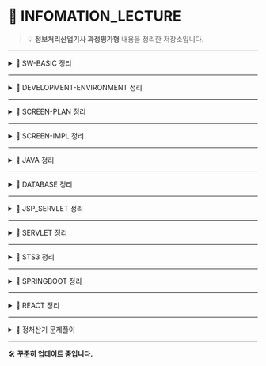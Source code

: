# 📘 INFOMATION_LECTURE

> 💡 **정보처리산업기사 과정평가형** 내용을 정리한 저장소입니다. 

---
  
<details> 
<summary>📂 SW-BASIC 정리</summary> 

- 🔗 [학습 일정 정리](https://github.com/eononenoe/INFOMATION_LECTURE/tree/main/Day/SW-BASIC)     

<details>    
<summary>🌐 네트워크 기초</summary>    

- 🔗 [OSI 7계층 정리](https://github.com/eononenoe/INFOMATION_LECTURE/tree/main/Day/SW-BASIC/정리/OSI%207계층%20정리)
- 🔗 [IPv4 주소 체계와 서브넷 마스크 정리](https://github.com/eononenoe/INFOMATION_LECTURE/tree/main/Day/SW-BASIC/정리/IPv4%20주소%20체계와%20서브넷%20마스크%20정리)
- 🔗 [서버, DNS, Gateway, HTTP - 웹 통신의 핵심 정리](https://github.com/eononenoe/INFOMATION_LECTURE/tree/main/Day/SW-BASIC/정리/서버,%20DNS,%20Gateway,%20HTTP%20-%20웹%20통신의%20핵심%20정리) 

</details>  

<details> 
<summary>🧭 라우팅 개념</summary> 

- 🔗 [Routing Protocol 관련 개념 정리](https://github.com/eononenoe/INFOMATION_LECTURE/tree/main/Day/SW-BASIC/정리/Routing%20Protocol%20관련%20개념%20정리)
- 🔗 [Static & Default Routing 정리](https://github.com/eononenoe/INFOMATION_LECTURE/tree/main/Day/SW-BASIC/정리/Static%20&%20Default%20Routing%20정리)

</details>  

<details>
<summary>🗃 데이터베이스 기초 및 실습</summary> 

- 🔗 [정보 피라미드 & 데이터베이스 기초](https://github.com/eononenoe/INFOMATION_LECTURE/tree/main/Day/SW-BASIC/%EC%A0%95%EB%A6%AC/%EC%A0%95%EB%B3%B4%20%ED%94%BC%EB%9D%BC%EB%AF%B8%EB%93%9C%20%26%20%EB%8D%B0%EC%9D%B4%ED%84%B0%EB%B2%A0%EC%9D%B4%EC%8A%A4%20%EA%B8%B0%EC%B4%88)
- 🔗 [MySQL 내부 구조 & Cmd 실습](https://github.com/eononenoe/INFOMATION_LECTURE/tree/main/Day/SW-BASIC/%EC%A0%95%EB%A6%AC/MySQL%20%EB%82%B4%EB%B6%80%20%EA%B5%AC%EC%A1%B0%20%26%20Cmd%20%EC%8B%A4%EC%8A%B5)
- 🔗 [SQL 명령어 실습 (DDL, DML, DCL)](https://github.com/eononenoe/INFOMATION_LECTURE/tree/main/Day/SW-BASIC/%EC%A0%95%EB%A6%AC/SQL%20%EB%AA%85%EB%A0%B9%EC%96%B4%20%EC%8B%A4%EC%8A%B5%20(DDL%20%20DML%20%20DCL))
- 🔗 [MySQL 실습 DDL, DML, 사용자 권한 관리](https://github.com/eononenoe/INFOMATION_LECTURE/tree/main/Day/SW-BASIC/%EC%A0%95%EB%A6%AC/MySQL%20%EC%8B%A4%EC%8A%B5%20DDL%2C%20DML%2C%20%EC%82%AC%EC%9A%A9%EC%9E%90%20%EA%B6%8C%ED%95%9C%20%EA%B4%80%EB%A6%AC)
- 🔗 [데이터베이스 설계 절차 & E-R 모델](https://github.com/eononenoe/INFOMATION_LECTURE/tree/main/Day/SW-BASIC/%EC%A0%95%EB%A6%AC/%EB%8D%B0%EC%9D%B4%ED%84%B0%EB%B2%A0%EC%9D%B4%EC%8A%A4%20%EC%84%A4%EA%B3%84%20%EC%A0%88%EC%B0%A8%20%26%20E-R%20%EB%AA%A8%EB%8D%B8)

</details>

<details>
<summary>⚙️ 웹 개발 환경</summary>

- 🔗 [미들웨어 & 개발 환경 구축 정리 (JAVA, Tomcat, Eclipse)](https://github.com/eononenoe/INFOMATION_LECTURE/tree/main/Day/SW-BASIC/%EC%A0%95%EB%A6%AC/%EB%AF%B8%EB%93%A4%EC%9B%A8%EC%96%B4%20%26%20%EA%B0%9C%EB%B0%9C%20%ED%99%98%EA%B2%BD%20%EA%B5%AC%EC%B6%95%20%EC%A0%95%EB%A6%AC%20(JAVA%2C%20Tomcat%2C%20Eclipse))

</details>

</details>

--- 

<details>
<summary>📂 DEVELOPMENT-ENVIRONMENT 정리</summary>

- 🔗 [학습 일정 정리](https://github.com/eononenoe/INFOMATION_LECTURE/tree/main/Day/DEVELOPMENT-ENVIRONMENT)

<details>
<summary>🛠️ 개발 환경 및 도구</summary>

- 🔗 [Git & GitHub 기본 개념 정리](https://github.com/eononenoe/INFOMATION_LECTURE/tree/main/Day/DEVELOPMENT-ENVIRONMENT/정리/Git%20&%20GitHub%20기본%20정리)
- 🔗 [SourceTree 및 Git Workflow 정리](https://github.com/eononenoe/INFOMATION_LECTURE/tree/main/Day/DEVELOPMENT-ENVIRONMENT/정리/SourceTree%20&%20Git%20Workflow%20정리)
- 🔗 [JDK 구버전 설치 및 개발환경 설정 (Tomcat, Eclipse)](https://github.com/eononenoe/INFOMATION_LECTURE/tree/main/Day/DEVELOPMENT-ENVIRONMENT/%EC%A0%95%EB%A6%AC/JDK%20%EA%B5%AC%EB%B2%84%EC%A0%84%20%EC%84%A4%EC%B9%98%2C%20Tomcat%2C%20Eclipse%20%EA%B0%9C%EB%B0%9C%20%ED%99%98%EA%B2%BD%20%EC%84%B8%ED%8C%85%20%EC%A0%95%EB%A6%AC)

</details>

<details>
<summary>🐧 Linux 기본 및 서버 관리</summary>

- 🔗 [Linux 기본 명령어 실습 (ls, mkdir, touch, cp 등)](https://github.com/eononenoe/INFOMATION_LECTURE/tree/main/Day/DEVELOPMENT-ENVIRONMENT/%EC%A0%95%EB%A6%AC/Linux%20%EA%B8%B0%EB%B3%B8%20%EB%AA%85%EB%A0%B9%EC%96%B4%20(ls%2C%20mkdir%2C%20touch%2C%20cp)%20%EC%8B%A4%EC%8A%B5%20%EC%A0%95%EB%A6%AC)
- 🔗 [Linux 기본 명령어 실습 (mv, rm, cat, head, tail 등)](https://github.com/eononenoe/INFOMATION_LECTURE/tree/main/Day/DEVELOPMENT-ENVIRONMENT/%EC%A0%95%EB%A6%AC/Linux%20%EA%B8%B0%EB%B3%B8%20%EB%AA%85%EB%A0%B9%EC%96%B4%20(mv%2C%20rm%2C%20cat%2C%20head%2C%20tail%2C%20more%2C%20%EB%A6%AC%EB%8B%A4%EC%9D%B4%EB%A0%89%EC%85%98%2C%20%ED%8C%8C%EC%9D%B4%ED%94%84%EB%9D%BC%EC%9D%B8)%20%EC%A0%95%EB%A6%AC)
- 🔗 [Linux 사용자 계정 및 프로세스 관리 정리](https://github.com/eononenoe/INFOMATION_LECTURE/tree/main/Day/DEVELOPMENT-ENVIRONMENT/%EC%A0%95%EB%A6%AC/Linux%20%EC%82%AC%EC%9A%A9%EC%9E%90%20%EA%B3%84%EC%A0%95%20%EB%B0%8F%20%ED%94%84%EB%A1%9C%EC%84%B8%EC%8A%A4%20%EA%B4%80%EB%A6%AC%20%EC%A0%95%EB%A6%AC)
- 🔗 [LINUX, SERVER/CLIENT, VMware & Putty 설치 정리](https://github.com/eononenoe/INFOMATION_LECTURE/tree/main/Day/DEVELOPMENT-ENVIRONMENT/%EC%A0%95%EB%A6%AC/LINUX%2C%20SERVERCLIENT%2C%20VMware%20%26%20Putty%20%EC%84%A4%EC%B9%98%20%EC%A0%95%EB%A6%AC)
- 🔗 [VMware Ping 확인, Snapshot, Putty 설치 및 기본 명령어 정리](https://github.com/eononenoe/INFOMATION_LECTURE/tree/main/Day/DEVELOPMENT-ENVIRONMENT/%EC%A0%95%EB%A6%AC/VMware%20Ping%20%ED%99%95%EC%9D%B8%2C%20Snapshot%2C%20Putty%20%EC%84%A4%EC%A0%95%20%EB%B0%8F%20%EB%A6%AC%EB%88%85%EC%8A%A4%20%EA%B8%B0%EB%B3%B8%20%EB%AA%85%EB%A0%B9%EC%96%B4)

</details>

<details>
<summary>🛠 기타 유용한 도구 및 설정</summary>

- 🔗 [VI 편집기 사용법, 권한 관리, 계정 생성 정리](https://github.com/eononenoe/INFOMATION_LECTURE/tree/main/Day/DEVELOPMENT-ENVIRONMENT/%EC%A0%95%EB%A6%AC/VI%20%ED%8E%B8%EC%A7%91%EA%B8%B0%2C%20%EA%B6%8C%ED%95%9C%20%EA%B4%80%EB%A6%AC%2C%20%EA%B3%84%EC%A0%95%20%EC%83%9D%EC%84%B1%20%EC%A0%95%EB%A6%AC)
- 🔗 [Java 코딩 테스트 문제 모음](https://github.com/eononenoe/INFOMATION_LECTURE/tree/main/Day/DEVELOPMENT-ENVIRONMENT/%EC%A0%95%EB%A6%AC/Java%20Coding%20Test%20%EB%AC%B8%EC%A0%9C%20%EB%AA%A8%EC%9D%8C)

</details>

</details>

--- 

<details>
<summary>📂 SCREEN-PLAN 정리</summary>

- 🔗 [학습 일정 정리](https://github.com/eononenoe/INFOMATION_LECTURE/tree/main/Day/SCREEN-PLAN)

<details>
<summary>🛠️ Git 실습 및 프로젝트 문서</summary>

- 🔗 [Git Branch 종류와 Git Flow 실습 정리](https://github.com/eononenoe/INFOMATION_LECTURE/tree/main/Day/SCREEN-PLAN/정리/Git%20Branch%20종류와%20Git%20Flow%20실습%20정리)
- 🔗 [프로젝트 요구사항 정리 및 설계 문서](https://github.com/eononenoe/INFOMATION_LECTURE/tree/main/Day/SCREEN-PLAN/정리/프로젝트%20요구사항%20정리%20및%20설계%20문서)

</details>

</details>

--- 

<details>
<summary>📂 SCREEN-IMPL 정리</summary>  <br>
<details>

<summary>🎨 HTML & CSS 기초 및 실습</summary>

- 🔗 [학습 일정 정리](https://github.com/eononenoe/INFOMATION_LECTURE/tree/main/Day/SCREEN-IMPL/HTML_CSS)
- 🔗 [CSS Animation, Slider, Media Query 정리](https://github.com/eononenoe/INFOMATION_LECTURE/tree/main/Day/SCREEN-IMPL/%EC%A0%95%EB%A6%AC/CSS%20Animation%20%20Slider%20%20Media%20Query%20%EC%A0%95%EB%A6%AC)
- 🔗 [CSS Motion Effects 정리 (Transition, Transform)](https://github.com/eononenoe/INFOMATION_LECTURE/tree/main/Day/SCREEN-IMPL/%EC%A0%95%EB%A6%AC/CSS%20Motion%20Effects%20%EC%A0%95%EB%A6%AC%20(Transition%20%20Transform3D%20%20Animation))
- 🔗 [HTML & CSS 기본 구조 및 실습 정리](https://github.com/eononenoe/INFOMATION_LECTURE/tree/main/Day/SCREEN-IMPL/%EC%A0%95%EB%A6%AC/HTML%20%26%20CSS%20%EA%B8%B0%EB%B3%B8%20%EA%B5%AC%EC%A1%B0%20%2B%20%EC%8B%AC%ED%99%94%20%EC%8B%A4%EC%8A%B5%20%EC%A0%95%EB%A6%AC)
- 🔗 [HTML & CSS 레이아웃 심화 총정리](https://github.com/eononenoe/INFOMATION_LECTURE/tree/main/Day/SCREEN-IMPL/정리/HTML%20&%20CSS%20레이아웃%20심화%20총정리)
- 🔗 [HTML & CSS 박스모델과 선택자 정리](https://github.com/eononenoe/INFOMATION_LECTURE/tree/main/Day/SCREEN-IMPL/정리/HTML%20&%20CSS%20박스모델과%20선택자%20정리)
- 🔗 [HTML & CSS 포지셔닝과 GNB 메뉴 총정리](https://github.com/eononenoe/INFOMATION_LECTURE/tree/main/Day/SCREEN-IMPL/정리/HTML%20&%20CSS%20포지셔닝과%20GNB%20메뉴%20총정리)
- 🔗 [HTML Form 고급 작성법 및 실전 예제 정리](https://github.com/eononenoe/INFOMATION_LECTURE/tree/main/Day/SCREEN-IMPL/%EC%A0%95%EB%A6%AC/HTML%20Form%20%EA%B3%A0%EA%B8%89%20%EC%9E%91%EC%84%B1%EB%B2%95%20%26%20%EC%8B%A4%EC%A0%84%20%EC%98%88%EC%A0%9C%20%EC%A0%95%EB%A6%AC)
- 🔗 [HTML 기초와 실습 예제 정리](https://github.com/eononenoe/INFOMATION_LECTURE/tree/main/Day/SCREEN-IMPL/정리/HTML%20기초와%20실습%20예제%20정리)

</details>
<details>
<summary>💻 JavaScript 기초 및 실습</summary>
  
- 🔗 [학습 일정 정리](https://github.com/eononenoe/INFOMATION_LECTURE/tree/main/Day/SCREEN-IMPL/JAVASCRIPT%2BHTML_CSS)
- 🔗 [JavaScript 기초 정리](https://github.com/eononenoe/INFOMATION_LECTURE/tree/main/Day/SCREEN-IMPL/%EC%A0%95%EB%A6%AC/JavaScript%20%EA%B8%B0%EC%B4%88%20%EC%A0%95%EB%A6%AC)
- 🔗 [JS Bootstrap, Chart.js, GSAP, ScrollMagic 정리](https://github.com/eononenoe/INFOMATION_LECTURE/tree/main/Day/SCREEN-IMPL/%EC%A0%95%EB%A6%AC/JS%20Bootstrap%2C%20Chart.js%2C%20GSAP%2C%20ScrollMagic%20%EC%8B%A4%EC%8A%B5%20%EB%AA%A8%EC%9D%8C)
- 🔗 [JS DOM 탐색, 노드 생성 삭제, 동기비동기 개념](https://github.com/eononenoe/INFOMATION_LECTURE/tree/main/Day/SCREEN-IMPL/%EC%A0%95%EB%A6%AC/JS%20DOM%20%ED%83%90%EC%83%89%2C%20%EB%85%B8%EB%93%9C%20%EC%83%9D%EC%84%B1%20%EC%82%AD%EC%A0%9C%2C%20%EB%8F%99%EA%B8%B0%EB%B9%84%EB%8F%99%EA%B8%B0%20%EA%B0%9C%EB%85%90)
- 🔗 [JS 객체지향, 상속, 기본 문법 심화 학습](https://github.com/eononenoe/INFOMATION_LECTURE/tree/main/Day/SCREEN-IMPL/%EC%A0%95%EB%A6%AC/JS%20%EA%B0%9D%EC%B2%B4%EC%A7%80%ED%96%A5%2C%20%EC%83%81%EC%86%8D%2C%20%EA%B8%B0%EB%B3%B8%20%EB%AC%B8%EB%B2%95%20%EC%8B%AC%ED%99%94%20%ED%95%99%EC%8A%B5)
- 🔗 [JS 고급 마우스 이벤트 (Drag & Drop, DropZone)](https://github.com/eononenoe/INFOMATION_LECTURE/tree/main/Day/SCREEN-IMPL/%EC%A0%95%EB%A6%AC/JS%20%EA%B3%A0%EA%B8%89%20%EB%A7%88%EC%9A%B0%EC%8A%A4%20%EC%9D%B4%EB%B2%A4%ED%8A%B8%20(Drag%20%26%20Drop%2C%20%EC%9A%B0%ED%81%B4%EB%A6%AD%20%EC%9D%B4%EB%8F%99))
- 🔗 [JS 동적 메뉴 생성 + 함수의 개념 + 스코프 & 클로저](https://github.com/eononenoe/INFOMATION_LECTURE/tree/main/Day/SCREEN-IMPL/%EC%A0%95%EB%A6%AC/JS%20%EB%8F%99%EC%A0%81%20%EB%A9%94%EB%89%B4%20%EC%83%9D%EC%84%B1%20%2B%20%ED%95%A8%EC%88%98%EC%9D%98%20%EA%B0%9C%EB%85%90%20%2B%20%EC%8A%A4%EC%BD%94%ED%94%84%20%26%20%ED%81%B4%EB%A1%9C%EC%A0%80)
- 🔗 [JS 배열과 객체, 데이터 가공 실습](https://github.com/eononenoe/INFOMATION_LECTURE/tree/main/Day/SCREEN-IMPL/%EC%A0%95%EB%A6%AC/JS%20%EB%B0%B0%EC%97%B4%EA%B3%BC%20%EA%B0%9D%EC%B2%B4%2C%20%EB%8D%B0%EC%9D%B4%ED%84%B0%20%EA%B0%80%EA%B3%B5%20%EC%8B%A4%EC%8A%B5)
- 🔗 [JS 비동기(Async)와 다양한 라이브러리 실습](https://github.com/eononenoe/INFOMATION_LECTURE/tree/main/Day/SCREEN-IMPL/%EC%A0%95%EB%A6%AC/JS%20%EB%B9%84%EB%8F%99%EA%B8%B0(Async)%20%26%20%EB%8B%A4%EC%96%91%ED%95%9C%20%EB%9D%BC%EC%9D%B4%EB%B8%8C%EB%9F%AC%EB%A6%AC%20%EC%8B%A4%EC%8A%B5)
- 🔗 [JS 콜백함수, 마우스 이벤트, 프로그래밍 실습](https://github.com/eononenoe/INFOMATION_LECTURE/tree/main/Day/SCREEN-IMPL/%EC%A0%95%EB%A6%AC/JS%20%EC%BD%9C%EB%B0%B1%ED%95%A8%EC%88%98%20%2C%20%EB%A7%88%EC%9A%B0%EC%8A%A4%20%EC%9D%B4%EB%B2%A4%ED%8A%B8%2C%20%ED%94%84%EB%A1%9C%EC%A0%9D%ED%8A%B8%20%EB%A9%94%EC%9D%B8%ED%99%94%EB%A9%B4)
- 🔗 [JS 키보드 이벤트와 화면 반응 정리](https://github.com/eononenoe/INFOMATION_LECTURE/tree/main/Day/SCREEN-IMPL/%EC%A0%95%EB%A6%AC/JS%20%ED%82%A4%EB%B3%B4%EB%93%9C%20%EC%9D%B4%EB%B2%A4%ED%8A%B8%20%26%20%ED%99%94%EB%A9%B4%20%EB%B0%98%EC%9D%91%ED%98%95%20(%EC%9E%85%EB%A0%A5%20%EC%B2%98%EB%A6%AC%2C%20%ED%82%A4%EB%B3%B4%EB%93%9C%2C%20%ED%99%94%EB%A9%B4%ED%81%AC%EA%B8%B0))

</details>
</details>

---

<details>
<summary>📂 JAVA 정리</summary>

- 🔗 [학습 일정 정리](https://github.com/eononenoe/INFOMATION_LECTURE/tree/main/Day/JAVA)

<details>
<summary>📘 기초 문법과 개념</summary>

- 🔗 [JAVA 기초 정리](https://github.com/eononenoe/INFOMATION_LECTURE/tree/main/Day/JAVA/정리/JAVA%20기초%20정리)
- 🔗 [JAVA Scanner 사용과 기본 연산자 정리](https://github.com/eononenoe/INFOMATION_LECTURE/tree/main/Day/JAVA/정리/JAVA%20Scanner%20사용과%20기본%20연산자%20정리)
- 🔗 [JAVA while문과 반복 패턴 연습 정리](https://github.com/eononenoe/INFOMATION_LECTURE/tree/main/Day/JAVA/정리/JAVA%20while문과%20반복%20패턴%20연습%20정리)
- 🔗 [JAVA 반복문, 제어문, 클래스 기초 정리](https://github.com/eononenoe/INFOMATION_LECTURE/tree/main/Day/JAVA/%EC%A0%95%EB%A6%AC/JAVA%20%EB%B0%98%EB%B3%B5%EB%AC%B8(while%2Cfor)%2C%20%EC%A0%9C%EC%96%B4%EB%AC%B8(break%2Ccontinue)%2C%20%ED%81%B4%EB%9E%98%EC%8A%A4%20%EA%B8%B0%EC%B4%88%20%EC%A0%95%EB%A6%AC)
- 🔗 [JAVA 자료형과 상속 정리](https://github.com/eononenoe/INFOMATION_LECTURE/tree/main/Day/JAVA/%EC%A0%95%EB%A6%AC/JAVA%20%EC%9E%90%EB%A3%8C%ED%98%95%EA%B3%BC%20%EC%83%81%EC%88%98%20%EC%A0%95%EB%A6%AC)

</details>

<details>
<summary>🧩 객체지향 기초</summary>

- 🔗 [JAVA 객체지향 기초 (정보은닉, 캡슐화, this, String, 배열) 정리](https://github.com/eononenoe/INFOMATION_LECTURE/tree/main/Day/JAVA/%EC%A0%95%EB%A6%AC/JAVA%20%EA%B0%9D%EC%B2%B4%EC%A7%80%ED%96%A5%20%EA%B8%B0%EC%B4%88%20(%EC%A0%95%EB%B3%B4%EC%9D%80%EB%8B%89%2C%20%EC%BA%A1%EC%8A%90%ED%99%94%2C%20%20this%2C%20String%2C%20%EB%B0%B0%EC%97%B4)%20%EC%A0%95%EB%A6%AC)
- 🔗 [JAVA 핵심 정리 (싱글톤, static, 배열, 상속, 오버라이딩)](https://github.com/eononenoe/INFOMATION_LECTURE/tree/main/Day/JAVA/%EC%A0%95%EB%A6%AC/JAVA%20%ED%95%B5%EC%8B%AC%20%EC%A0%95%EB%A6%AC%20(%EC%8B%B1%EA%B8%80%ED%86%A4%2C%20static%2C%20%EB%B0%B0%EC%97%B4%2C%20%EC%83%81%EC%86%8D%2C%20%EC%98%A4%EB%B2%84%EB%9D%BC%EC%9D%B4%EB%94%A9))
- 🔗 [JAVA 핵심 정리 (업캐스팅, 다운캐스팅, 추상클래스, 인터페이스)](https://github.com/eononenoe/INFOMATION_LECTURE/tree/main/Day/JAVA/%EC%A0%95%EB%A6%AC/JAVA%20%ED%95%B5%EC%8B%AC%20%EC%A0%95%EB%A6%AC%20(%EC%97%85%EC%BA%90%EC%8A%A4%ED%8C%85%2C%20%EB%8B%A4%EC%9A%B4%EC%BA%90%EC%8A%A4%ED%8C%85%2C%20%EC%B6%94%EC%83%81%ED%81%B4%EB%9E%98%EC%8A%A4%2C%20%EC%9D%B8%ED%84%B0%ED%8E%98%EC%9D%B4%EC%8A%A4))

</details>

<details>
<summary>🗄 입출력과 파일처리</summary>

- 🔗 [JAVA IO & DB - 고급 입출력 스트림 + JDBC](https://github.com/eononenoe/INFOMATION_LECTURE/tree/main/Day/JAVA/정리/JAVA%20IO%20&%20DB%20-%20고급%20입출력%20스트림%20+%20JDBC)
- 🔗 [JAVA 파일 입출력(IO) & Swing 파일 저장, 불러오기](https://github.com/eononenoe/INFOMATION_LECTURE/tree/main/Day/JAVA/정리/JAVA%20정리%20-%20파일%20입출력(IO)%20&%20Swing%20파일%20저장,불러오기)

</details>

<details>
<summary>🌐 네트워크와 고급 주제</summary>

- 🔗 [JAVA Socket 체험 + Reflection 완전 정복](https://github.com/eononenoe/INFOMATION_LECTURE/tree/main/Day/JAVA/%EC%A0%95%EB%A6%AC/JAVA%20Socket%20%EC%B1%84%ED%8C%85%20%2B%20Reflection(%EB%A6%AC%ED%94%8C%EB%A0%89%EC%85%98)%20%EC%99%84%EC%A0%84%20%EC%A0%95%EB%B3%B5)
- 🔗 [JAVA Network, Thread, Swing, JDBC 고급 입출력 + 분산 트랜잭션 정리](https://github.com/eononenoe/INFOMATION_LECTURE/tree/main/Day/JAVA/%EC%A0%95%EB%A6%AC/JAVA%20Network%2C%20Thread%2C%20Swing%2C%20JDBC%20%EA%B3%A0%EA%B8%89%20%EC%9E%85%EC%B6%9C%EB%A0%A5%20%2B%20%EB%B6%84%EC%82%B0%20%ED%8A%B8%EB%9E%9C%EC%9E%AD%EC%85%98%20%EC%A0%95%EB%A6%AC)
- 🔗 [JAVA 네트워크 IO, Jsoup, Selenium, REST API 정리](https://github.com/eononenoe/INFOMATION_LECTURE/tree/main/Day/JAVA/%EC%A0%95%EB%A6%AC/JAVA%20%EC%A0%95%EB%A6%AC%20-%20%EB%84%A4%ED%8A%B8%EC%9B%8C%ED%81%AC%20IO%2C%20Jsoup%2C%20Selenium%2C%20REST%20API)

</details>

<details>
<summary>🏛 MVC 패턴과 실전 프로젝트</summary>

- 🔗 [JAVA MVC 기반 도서 관리 시스템 (with JDBC, Singleton Pattern, Layered Architecture)](https://github.com/eononenoe/INFOMATION_LECTURE/tree/main/Day/JAVA/%EC%A0%95%EB%A6%AC/JAVA%20MVC%20%EA%B8%B0%EB%B0%98%20%EB%8F%84%EC%84%9C%20%EA%B4%80%EB%A6%AC%20%EC%8B%9C%EC%8A%A4%ED%85%9C%20(with%20JDBC%2C%20Singleton%20Pattern%2C%20Layered%20Architecture))
- 🔗 [JAVA 도서 관리 시스템 (Oracle + MVC + JDBC + ConnectionPool)](https://github.com/eononenoe/INFOMATION_LECTURE/tree/main/Day/JAVA/%EC%A0%95%EB%A6%AC/JAVA%20%EB%8F%84%EC%84%9C%20%EA%B4%80%EB%A6%AC%20%EC%8B%9C%EC%8A%A4%ED%85%9C%20(Oracle%20%2B%20MVC%20%2B%20JDBC%20%2B%20ConnectionPool))

</details>

<details>
<summary>🚀 고급 문법 심화</summary>

- 🔗 [JAVA 람다식 + 스트림 + 함수형 프로그래밍 정리](https://github.com/eononenoe/INFOMATION_LECTURE/tree/main/Day/JAVA/%EC%A0%95%EB%A6%AC/JAVA%20%EB%9E%8C%EB%8B%A4%EC%8B%9D%20%2B%20%EC%8A%A4%ED%8A%B8%EB%A6%BC%20%2B%20%ED%95%A8%EC%88%98%ED%98%95%20%ED%94%84%EB%A1%9C%EA%B7%B8%EB%9E%98%EB%B0%8D%20%EC%99%84%EC%A0%84%20%EC%A0%95%EB%A6%AC)
- 🔗 [JAVA 함수형 프로그래밍 심화 (함수형 인터페이스, 람다, 스트림, 어노테이션)](https://github.com/eononenoe/INFOMATION_LECTURE/tree/main/Day/JAVA/%EC%A0%95%EB%A6%AC/JAVA%20%ED%95%A8%EC%88%98%ED%98%95%20%ED%94%84%EB%A1%9C%EA%B7%B8%EB%9E%98%EB%B0%8D%20%EC%8B%AC%ED%99%94%20(%ED%95%A8%EC%88%98%ED%98%95%20%EC%9D%B8%ED%84%B0%ED%8E%98%EC%9D%B4%EC%8A%A4%2C%20%EB%9E%8C%EB%8B%A4%2C%20%EC%8A%A4%ED%8A%B8%EB%A6%BC%2C%20%EC%96%B4%EB%85%B8%ED%85%8C%EC%9D%B4%EC%85%98))

</details>

</details>

---

<details>
<summary>📂 DATABASE 정리</summary>

- 🔗 [학습 일정 정리](https://github.com/eononenoe/INFOMATION_LECTURE/tree/main/Day/DATABASE)

<details>
<summary>📘 SQL 기초 다지기</summary>

- 🔗 [SQL 기본 실습 정리](https://github.com/eononenoe/INFOMATION_LECTURE/tree/main/Day/DATABASE/정리/SQL%20기본%20실습%20정리)

</details>

<details>
<summary>🚀 SQL 심화 연습</summary>

- 🔗 [SQL 기본 + 견연 실습 정리](https://github.com/eononenoe/INFOMATION_LECTURE/tree/main/Day/DATABASE/%EC%A0%95%EB%A6%AC/SQL%20%EA%B8%B0%EB%B3%B8%20%20%2B%20%EA%B2%AC%EC%97%B0%20%EC%8B%A4%EC%8A%B5%20%EC%A0%95%EB%A6%AC)

</details>

</details>

---

<details>
<summary>📂 JSP_SERVLET 정리</summary>

- 🔗 [학습 일정 정리](https://github.com/eononenoe/INFOMATION_LECTURE/tree/main/Day/JSP_SERVLET)

<details>
<summary>🛠 개발 환경 세팅</summary>

- 🔗 [JSP 구동환경 셋팅 가이드 (Tomcat + Eclipse)](https://github.com/eononenoe/INFOMATION_LECTURE/tree/main/Day/JSP_SERVLET/정리/JSP%20구동환경%20셋팅%20가이드%20(Tomcat%20+%20Eclipse))

</details>

<details>
<summary>📘 기본 문법과 개념</summary>

- 🔗 [JSP 스크립트 요소 정리](https://github.com/eononenoe/INFOMATION_LECTURE/tree/main/Day/JSP_SERVLET/정리/JSP%20스크립트%20요소%20정리)
- 🔗 [JSP 액션 태그 정리](https://github.com/eononenoe/INFOMATION_LECTURE/tree/main/Day/JSP_SERVLET/정리/JSP%20액션%20태그%20정리)
- 🔗 [JSP 지시자 정리](https://github.com/eononenoe/INFOMATION_LECTURE/tree/main/Day/JSP_SERVLET/정리/JSP%20지시자%20정리)
- 🔗 [JSP 쿠키 정리](https://github.com/eononenoe/INFOMATION_LECTURE/tree/main/Day/JSP_SERVLET/정리/JSP%20쿠키%20정리)
- 🔗 [JSP 내장 객체 정리](https://github.com/eononenoe/INFOMATION_LECTURE/tree/main/Day/JSP_SERVLET/정리/JSP%20내장%20객체%20정리)

</details>

<details>
<summary>🔄 요청과 응답 흐름 처리</summary>

- 🔗 [JSP 문법 및 Request 처리 정리](https://github.com/eononenoe/INFOMATION_LECTURE/tree/main/Day/JSP_SERVLET/정리/JSP%20문법%20및%20Request%20처리%20정리)
- 🔗 [JSP 로그인 처리 & 파일 다운로드 정리](https://github.com/eononenoe/INFOMATION_LECTURE/tree/main/Day/JSP_SERVLET/정리/JSP%20로그인%20처리%20&%20파일%20다운로드%20정리)
- 🔗 [JSP 로그인 회원 관리 시스템 정리](https://github.com/eononenoe/INFOMATION_LECTURE/tree/main/Day/JSP_SERVLET/정리/JSP%20로그인%20회원%20관리%20시스템%20정리)
- 🔗 [JSP 세션 정리](https://github.com/eononenoe/INFOMATION_LECTURE/tree/main/Day/JSP_SERVLET/정리/JSP%20세션%20정리)
- 🔗 [JSP 이용한 동적 Nav 생성](https://github.com/eononenoe/INFOMATION_LECTURE/tree/main/Day/JSP_SERVLET/정리/JSP%20이용한%20동적%20Nav%20생성)

</details>

<details>
<summary>🗄 데이터베이스 연동</summary>

- 🔗 [JSP JDBC 정리](https://github.com/eononenoe/INFOMATION_LECTURE/tree/main/Day/JSP_SERVLET/정리/JSP%20JDBC%20정리)
- 🔗 [JSP DBCP 정리](https://github.com/eononenoe/INFOMATION_LECTURE/tree/main/Day/JSP_SERVLET/정리/JSP%20DBCP%20정리)
- 🔗 [JSP JavaBean 정리](https://github.com/eononenoe/INFOMATION_LECTURE/tree/main/Day/JSP_SERVLET/정리/JSP%20JavaBean%20정리)

</details>

<details>
<summary>🏗 JSP 실기 연습</summary>

- 🔗 [02HRDKOREA 프로젝트 정리](https://github.com/eononenoe/INFOMATION_LECTURE/tree/main/Day/JSP_SERVLET/정리/02HRDKOREA%20프로젝트%20정리)
- 🔗 [03HRDKOREA 프로젝트 정리](https://github.com/eononenoe/INFOMATION_LECTURE/tree/main/Day/JSP_SERVLET/정리/03HRDKOREA%20프로젝트%20정리)

</details>

</details>

---

<details>
<summary>📂 SERVLET 정리</summary>

- 🔗 [학습 일정 정리](https://github.com/eononenoe/INFOMATION_LECTURE/tree/main/Day/JSP_SERVLET)

<details>
<summary>🚀 기본 세팅 및 초기 구조</summary>

- 🔗 [SERVLET 기초 정리](https://github.com/eononenoe/INFOMATION_LECTURE/tree/main/Day/JSP_SERVLET/정리/SERVLET%20기초%20정리)
- 🔗 [SERVLET INIT 정리](https://github.com/eononenoe/INFOMATION_LECTURE/tree/main/Day/JSP_SERVLET/정리/SERVLET%20INIT%20정리)

</details>

<details>
<summary>🛡️ 요청 처리 및 필터링</summary>

- 🔗 [SERVLET FILTER 정리](https://github.com/eononenoe/INFOMATION_LECTURE/tree/main/Day/JSP_SERVLET/정리/SERVLET%20FILTER%20정리)
- 🔗 [SERVLET FILTER 프로젝트 정리](https://github.com/eononenoe/INFOMATION_LECTURE/tree/main/Day/JSP_SERVLET/정리/SERVLET%20FILTER%20프로젝트%20정리)

</details>

<details>
<summary>🎯 고급 기능 및 이벤트 처리</summary>

- 🔗 [SERVLET LISTENER 정리](https://github.com/eononenoe/INFOMATION_LECTURE/tree/main/Day/JSP_SERVLET/정리/SERVLET%20LISTENER%20정리)
- 🔗 [SERVLET 01RESOURCE 프로젝트 정리](https://github.com/eononenoe/INFOMATION_LECTURE/tree/main/Day/JSP_SERVLET/%EC%A0%95%EB%A6%AC/SERVLET%2001RESOURCE%20%ED%94%84%EB%A1%9C%EC%A0%9D%ED%8A%B8%20%EC%A0%95%EB%A6%AC)
- 🔗 [SERVLET 02RESOURCE 프로젝트 정리](https://github.com/eononenoe/INFOMATION_LECTURE/tree/main/Day/JSP_SERVLET/%EC%A0%95%EB%A6%AC/SERVLET%2002RESOURCE%20%ED%94%84%EB%A1%9C%EC%A0%9D%ED%8A%B8%20%EC%A0%95%EB%A6%AC)

</details>

<details>
<summary>🧪 실습 프로젝트 모음</summary>

- 🔗 [SERVLET EX 프로젝트 정리](https://github.com/eononenoe/INFOMATION_LECTURE/tree/main/Day/JSP_SERVLET/정리/SERVLET%20EX%20프로젝트%20정리)
- 🔗 [SERVLET MVC_INIT 프로젝트 정리](https://github.com/eononenoe/INFOMATION_LECTURE/tree/main/Day/JSP_SERVLET/%EC%A0%95%EB%A6%AC/SERVLET%20MVC_INIT%20%ED%94%84%EB%A1%9C%EC%A0%9D%ED%8A%B8%20%EC%A0%95%EB%A6%AC)
- 🔗 [SERVLET MVC_USER 프로젝트 정리](https://github.com/eononenoe/INFOMATION_LECTURE/tree/main/Day/JSP_SERVLET/%EC%A0%95%EB%A6%AC/SERVLET%20MVC_USER%20%ED%94%84%EB%A1%9C%EC%A0%9D%ED%8A%B8%20%EC%A0%95%EB%A6%AC)
- 🔗 [SERVLET MVC_BOOK 프로젝트 정리](https://github.com/eononenoe/INFOMATION_LECTURE/tree/main/Day/JSP_SERVLET/%EC%A0%95%EB%A6%AC/SERVLET%20MVC_BOOK%20%ED%94%84%EB%A1%9C%EC%A0%9D%ED%8A%B8%20%EC%A0%95%EB%A6%AC)
- 🔗 [SERVLET MVC_REPLY 프로젝트 정리](https://github.com/eononenoe/INFOMATION_LECTURE/tree/main/Day/JSP_SERVLET/%EC%A0%95%EB%A6%AC/SERVLET%20MVC_REPLY%20%ED%94%84%EB%A1%9C%EC%A0%9D%ED%8A%B8)
- 🔗 [SERVLET MVC_FILEUPDOWNLOAD 프로젝트 정리](https://github.com/eononenoe/INFOMATION_LECTURE/tree/main/Day/JSP_SERVLET/%EC%A0%95%EB%A6%AC/SERVLET%20MVC_FILEUPDOWNLOAD%20%ED%94%84%EB%A1%9C%EC%A0%9D%ED%8A%B8%20%EC%A0%95%EB%A6%AC)

</details>

</details>

--- 

<details>
<summary>📂 STS3 정리</summary>

- 🔗 [학습 일정 정리](https://github.com/eononenoe/INFOMATION_LECTURE/tree/main/Day/STS3)

<details>
<summary>⚙ 기본 개념과 개발 환경 정리</summary>

- 🔗 [Spring Framework 정리](https://github.com/eononenoe/INFOMATION_LECTURE/tree/main/Day/STS3/%EC%A0%95%EB%A6%AC/Spring%20Framework%20%EC%A0%95%EB%A6%AC)
- 🔗 [Spring Legacy Project 개발 환경 설정 정리](https://github.com/eononenoe/INFOMATION_LECTURE/tree/main/Day/STS3/%EC%A0%95%EB%A6%AC/Spring%20Legacy%20Project%20%EA%B0%9C%EB%B0%9C%20%ED%99%98%EA%B2%BD%20%EC%84%A4%EC%A0%95%20%EC%A0%95%EB%A6%AC)

</details>

<details>
<summary>🌱 Spring MVC 구조 & 핵심 개념</summary>

- 🔗 [Spring MVC 구조 & Lombok 개념 정리](https://github.com/eononenoe/INFOMATION_LECTURE/tree/main/Day/STS3/%EC%A0%95%EB%A6%AC/Spring%20MVC%20%EA%B5%AC%EC%A1%B0%20%26%20Lombok%20%EA%B0%9C%EB%85%90%20%EC%A0%95%EB%A6%AC)
- 🔗 [Spring MVC 요청 매핑 & 파라미터 처리 정리](https://github.com/eononenoe/INFOMATION_LECTURE/tree/main/Day/STS3/%EC%A0%95%EB%A6%AC/Spring%20MVC%20%EC%9A%94%EC%B2%AD%20%EB%A7%A4%ED%95%91%20%26%20%ED%8C%8C%EB%9D%BC%EB%AF%B8%ED%84%B0%20%EC%B2%98%EB%A6%AC%20%EC%A0%95%EB%A6%AC)
- 🔗 [Spring MVC DispatcherServlet 구조 정리](https://github.com/eononenoe/INFOMATION_LECTURE/tree/main/Day/STS3/%EC%A0%95%EB%A6%AC/Spring%20MVC%20DispatcherServlet%20%EA%B5%AC%EC%A1%B0%20%EC%A0%95%EB%A6%AC)
- 🔗 [Spring RestController 정리](https://github.com/eononenoe/INFOMATION_LECTURE/tree/main/Day/STS3/%EC%A0%95%EB%A6%AC/Spring%20RestController%20%EC%A0%95%EB%A6%AC)
- 🔗 [Spring HandlerMapping 정리](https://github.com/eononenoe/INFOMATION_LECTURE/tree/main/Day/STS3/%EC%A0%95%EB%A6%AC/Spring%20HandlerMapping%20%EC%A0%95%EB%A6%AC)

</details>

<details>
<summary>🎛️ 요청 처리 보조 메커니즘</summary>

- 🔗 [Spring WebDataBinder & 유효성 검사 (Validation) 정리](https://github.com/eononenoe/INFOMATION_LECTURE/tree/main/Day/STS3/%EC%A0%95%EB%A6%AC/Spring%20WebDataBinder%20%26%20%EC%9C%A0%ED%9A%A8%EC%84%B1%20%EA%B2%80%EC%82%AC%20(Spring%20MVC))
- 🔗 [Spring Interceptor 정리](https://github.com/eononenoe/INFOMATION_LECTURE/tree/main/Day/STS3/%EC%A0%95%EB%A6%AC/Spring%20Interceptor%20%EC%A0%95%EB%A6%AC)

</details>

<details>
<summary>🚨 예외 처리 흐름 제어</summary>

- 🔗 [Spring MVC 예외 처리 정리](https://github.com/eononenoe/INFOMATION_LECTURE/tree/main/Day/STS3/%EC%A0%95%EB%A6%AC/Spring%20MVC%20%EC%98%88%EC%99%B8%20%EC%B2%98%EB%A6%AC%20%EC%A0%95%EB%A6%AC)

</details>

<details>
<summary>🗄️ 데이터베이스 연동 및 관리</summary>

- 🔗 [Spring DataSource 개념 정리](https://github.com/eononenoe/INFOMATION_LECTURE/tree/main/Day/STS3/%EC%A0%95%EB%A6%AC/Spring%20DataSource%20%EA%B0%9C%EB%85%90%20%EC%A0%95%EB%A6%AC)
- 🔗 [Spring SQL Mapper & MyBatis 정리](https://github.com/eononenoe/INFOMATION_LECTURE/tree/main/Day/STS3/%EC%A0%95%EB%A6%AC/Spring%20SQL%20Mapper%20%26%20MyBatis%20%EC%A0%95%EB%A6%AC)

</details>

<details>
<summary>🌊 트랜잭션 관리</summary>

- 🔗 [Spring Transaction 정리](https://github.com/eononenoe/INFOMATION_LECTURE/tree/main/Day/STS3/%EC%A0%95%EB%A6%AC/Spring%20Transaction%20%EC%A0%95%EB%A6%AC)

</details>

<details>
<summary>🔐 인증, 인가, 보안 관리</summary>

- 🔗 [Spring Security 정리](https://github.com/eononenoe/INFOMATION_LECTURE/tree/main/Day/STS3/%EC%A0%95%EB%A6%AC/Spring%20Security%20%EC%A0%95%EB%A6%AC)
- 🔗 [Spring AOP 정리](https://github.com/eononenoe/INFOMATION_LECTURE/tree/main/Day/STS3/%EC%A0%95%EB%A6%AC/Spring%20AOP%20%EC%A0%95%EB%A6%AC)

</details>

<details>
<summary>📤 파일 업로드/다운로드 기능</summary>

- 🔗 [Spring 파일 업로드 & 다운로드 정리](https://github.com/eononenoe/INFOMATION_LECTURE/tree/main/Day/STS3/%EC%A0%95%EB%A6%AC/Spring%20%ED%8C%8C%EC%9D%BC%20%EC%97%85%EB%A1%9C%EB%93%9C%20%26%20%EB%8B%A4%EC%9A%B4%EB%A1%9C%EB%93%9C%20%EC%A0%95%EB%A6%AC)

</details>

<details>
<summary>⏰ 스케줄링 & 비동기 처리</summary>
  
- 🔗 [Spring Scheduled 정리](https://github.com/eononenoe/INFOMATION_LECTURE/tree/main/Day/STS3/%EC%A0%95%EB%A6%AC/Spring%20Scheduled%20%EC%A0%95%EB%A6%AC)

</details>

</details>

---

<details>
<summary>📂 SPRINGBOOT 정리</summary>

- 🔗 [학습 일정 정리](https://github.com/eononenoe/INFOMATION_LECTURE/tree/main/Day/SPRINGBOOT)

<details>
<summary>🧱 기본 개념과 환경 설정</summary>

- 🔗 [Spring INIT](https://github.com/eononenoe/INFOMATION_LECTURE/tree/main/Day/SPRINGBOOT/%EC%A0%95%EB%A6%AC/Spring%20INIT)
- 🔗 [Spring BOOT](https://github.com/eononenoe/INFOMATION_LECTURE/tree/main/Day/SPRINGBOOT/%EC%A0%95%EB%A6%AC/Spring%20BOOT)

</details>

<details>
<summary>💾 데이터 처리</summary>

- 🔗 [Spring DATASOURCE](https://github.com/eononenoe/INFOMATION_LECTURE/tree/main/Day/SPRINGBOOT/%EC%A0%95%EB%A6%AC/Spring%20DATASOURCE)
- 🔗 [Spring MYBATIS](https://github.com/eononenoe/INFOMATION_LECTURE/tree/main/Day/SPRINGBOOT/%EC%A0%95%EB%A6%AC/Spring%20MYBATIS)
- 🔗 [Spring JPA](https://github.com/eononenoe/INFOMATION_LECTURE/tree/main/Day/SPRINGBOOT/%EC%A0%95%EB%A6%AC/Spring%20JPA)
- 🔗 [Spring TX]()

</details>

<details>
<summary>🧩 웹 및 요청 처리</summary>

- 🔗 [Spring PARAM](https://github.com/eononenoe/INFOMATION_LECTURE/tree/main/Day/SPRINGBOOT/%EC%A0%95%EB%A6%AC/Spring%20PARAM)
- 🔗 [Spring RESTfulAPI](https://github.com/eononenoe/INFOMATION_LECTURE/tree/main/Day/SPRINGBOOT/%EC%A0%95%EB%A6%AC/Spring%20RESTfulAPI)
- 🔗 [Spring THYMELEAF](https://github.com/eononenoe/INFOMATION_LECTURE/tree/main/Day/SPRINGBOOT/%EC%A0%95%EB%A6%AC/Spring%20THYMELEAF)

</details>

<details>
<summary>🔒 보안</summary>

- 🔗 [Spring SECURITY](https://github.com/eononenoe/INFOMATION_LECTURE/tree/main/Day/SPRINGBOOT/%EC%A0%95%EB%A6%AC/Spring%20SECURITY)

</details>

<details>
<summary>⚠️ 예외 및 검증</summary>

- 🔗 [Spring EXCEPTION](https://github.com/eononenoe/INFOMATION_LECTURE/tree/main/Day/SPRINGBOOT/%EC%A0%95%EB%A6%AC/Spring%20EXCEPTION)
- 🔗 [Spring VALIDATION](https://github.com/eononenoe/INFOMATION_LECTURE/tree/main/Day/SPRINGBOOT/%EC%A0%95%EB%A6%AC/Spring%20VALIDATION)


</details>

</details>

---

<details>
<summary>📂 REACT 정리</summary>

- 🔗 [학습 일정 정리](https://github.com/eononenoe/INFOMATION_LECTURE/tree/main/Day/REACT)

<details> 
<summary>🛠 Node.js 기본</summary>
 
- 🔗 [Node 기초 정리](https://github.com/eononenoe/INFOMATION_LECTURE/tree/main/Day/REACT/%EC%A0%95%EB%A6%AC/Node%20%EA%B8%B0%EC%B4%88%20%EC%A0%95%EB%A6%AC)
- 🔗 [Node npm 정리](https://github.com/eononenoe/INFOMATION_LECTURE/tree/main/Day/REACT/%EC%A0%95%EB%A6%AC/Node%20npm%20%EC%A0%95%EB%A6%AC)
</details>

<details>
 <summary>⚙️ React 기본</summary>

- 🔗 [React 기초 정리](https://github.com/eononenoe/INFOMATION_LECTURE/tree/main/Day/REACT/%EC%A0%95%EB%A6%AC/React%20%EA%B8%B0%EC%B4%88%20%EC%A0%95%EB%A6%AC)
- 🔗 [React PROJECTINIT 정리](https://github.com/eononenoe/INFOMATION_LECTURE/tree/main/Day/REACT/%EC%A0%95%EB%A6%AC/React%20PROJECTINIT%20%EC%A0%95%EB%A6%AC)
- 🔗 [React JSX 정리](https://github.com/eononenoe/INFOMATION_LECTURE/tree/main/Day/REACT/%EC%A0%95%EB%A6%AC/React%20JSX%20%20%EC%A0%95%EB%A6%AC)

</details>
</details>

---

<details>
<summary>📂 정처산기 문제풀이</summary>

- 🔗 [정처산기 문제풀이](https://github.com/eononenoe/INFOMATION_LECTURE/tree/main/Day/PROBLEM-SOLVING)

</details>

---

🛠 **꾸준히 업데이트 중입니다.**
